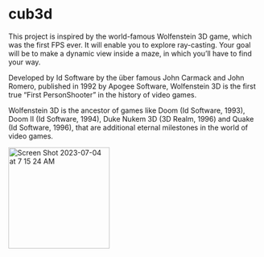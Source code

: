 # cub3d

This project is inspired by the world-famous Wolfenstein 3D game, which
was the first FPS ever. It will enable you to explore ray-casting. Your goal will be to
make a dynamic view inside a maze, in which you’ll have to find your way.

Developed by Id Software by the über famous John Carmack and John Romero, published in 1992 by Apogee Software, Wolfenstein 3D is the first true “First PersonShooter” in the history of video games.

Wolfenstein 3D is the ancestor of games like Doom (Id Software, 1993), Doom II
(Id Software, 1994), Duke Nukem 3D (3D Realm, 1996) and Quake (Id Software, 1996),
that are additional eternal milestones in the world of video games.

<img width="201" alt="Screen Shot 2023-07-04 at 7 15 24 AM" src="https://github.com/Zyon213/cub3d/assets/89134256/f42cb728-f485-410b-a5f3-057e6f46cb25">
